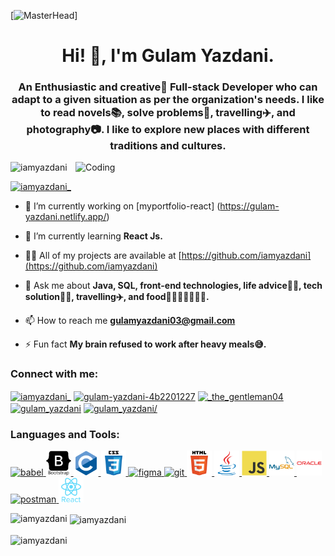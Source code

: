 [![MasterHead](https://user-images.githubusercontent.com/74038190/238353480-219bcc70-f5dc-466b-9a60-29653d8e8433.gif)]
<h1 align="center">Hi! 👋, I'm Gulam Yazdani.</h1>
<h3 align="center">An Enthusiastic and creative🤩 Full-stack Developer who can adapt to a given situation as per the organization's needs. I like to read novels📚, solve problems🧐, travelling✈️, and photography📷. I like to explore new places with different traditions and cultures.</h3>

<img align="right" alt="Coding" width="400" src="https://cdn.dribbble.com/users/1162077/screenshots/3848914/programmer.gif">

<p align="left"> <img src="https://komarev.com/ghpvc/?username=iamyazdani&label=Profile%20views&color=0e75b6&style=flat" alt="iamyazdani" /> </p>

<p align="left"> <a href="https://twitter.com/iamyazdani_" target="blank"><img src="https://img.shields.io/twitter/follow/iamyazdani_?logo=twitter&style=for-the-badge" alt="iamyazdani_" /></a> </p>

- 🔭 I’m currently working on [myportfolio-react] (https://gulam-yazdani.netlify.app/)

- 🌱 I’m currently learning **React Js.**

- 👨‍💻 All of my projects are available at [https://github.com/iamyazdani](https://github.com/iamyazdani)

- 💬 Ask me about **Java, SQL, front-end technologies, life advice🤣🤣, tech solution👩‍💻, travelling✈️, and food🍎🥝🍗🌭🍔🍟🍕.**

- 📫 How to reach me **gulamyazdani03@gmail.com**

- ⚡ Fun fact **My brain refused to work after heavy meals😅.**

<h3 align="left">Connect with me:</h3>
<p align="left">
<a href="https://twitter.com/iamyazdani_" target="blank"><img align="center" src="https://raw.githubusercontent.com/rahuldkjain/github-profile-readme-generator/master/src/images/icons/Social/twitter.svg" alt="iamyazdani_" height="30" width="40" /></a>
<a href="https://linkedin.com/in/gulam-yazdani-4b2201227" target="blank"><img align="center" src="https://raw.githubusercontent.com/rahuldkjain/github-profile-readme-generator/master/src/images/icons/Social/linked-in-alt.svg" alt="gulam-yazdani-4b2201227" height="30" width="40" /></a>
<a href="https://instagram.com/_the_gentleman04" target="blank"><img align="center" src="https://raw.githubusercontent.com/rahuldkjain/github-profile-readme-generator/master/src/images/icons/Social/instagram.svg" alt="_the_gentleman04" height="30" width="40" /></a>
<a href="https://www.hackerrank.com/gulam_yazdani" target="blank"><img align="center" src="https://raw.githubusercontent.com/rahuldkjain/github-profile-readme-generator/master/src/images/icons/Social/hackerrank.svg" alt="gulam_yazdani" height="30" width="40" /></a>
<a href="https://www.leetcode.com/gulam_yazdani/" target="blank"><img align="center" src="https://raw.githubusercontent.com/rahuldkjain/github-profile-readme-generator/master/src/images/icons/Social/leet-code.svg" alt="gulam_yazdani/" height="30" width="40" /></a>
</p>

<h3 align="left">Languages and Tools:</h3>
<p align="left"> <a href="https://babeljs.io/" target="_blank" rel="noreferrer"> <img src="https://www.vectorlogo.zone/logos/babeljs/babeljs-icon.svg" alt="babel" width="40" height="40"/> </a> <a href="https://getbootstrap.com" target="_blank" rel="noreferrer"> <img src="https://raw.githubusercontent.com/devicons/devicon/master/icons/bootstrap/bootstrap-plain-wordmark.svg" alt="bootstrap" width="40" height="40"/> </a> <a href="https://www.cprogramming.com/" target="_blank" rel="noreferrer"> <img src="https://raw.githubusercontent.com/devicons/devicon/master/icons/c/c-original.svg" alt="c" width="40" height="40"/> </a> <a href="https://www.w3schools.com/css/" target="_blank" rel="noreferrer"> <img src="https://raw.githubusercontent.com/devicons/devicon/master/icons/css3/css3-original-wordmark.svg" alt="css3" width="40" height="40"/> </a> <a href="https://www.figma.com/" target="_blank" rel="noreferrer"> <img src="https://www.vectorlogo.zone/logos/figma/figma-icon.svg" alt="figma" width="40" height="40"/> </a> <a href="https://git-scm.com/" target="_blank" rel="noreferrer"> <img src="https://www.vectorlogo.zone/logos/git-scm/git-scm-icon.svg" alt="git" width="40" height="40"/> </a> <a href="https://www.w3.org/html/" target="_blank" rel="noreferrer"> <img src="https://raw.githubusercontent.com/devicons/devicon/master/icons/html5/html5-original-wordmark.svg" alt="html5" width="40" height="40"/> </a> <a href="https://www.java.com" target="_blank" rel="noreferrer"> <img src="https://raw.githubusercontent.com/devicons/devicon/master/icons/java/java-original.svg" alt="java" width="40" height="40"/> </a> <a href="https://developer.mozilla.org/en-US/docs/Web/JavaScript" target="_blank" rel="noreferrer"> <img src="https://raw.githubusercontent.com/devicons/devicon/master/icons/javascript/javascript-original.svg" alt="javascript" width="40" height="40"/> </a> <a href="https://www.mysql.com/" target="_blank" rel="noreferrer"> <img src="https://raw.githubusercontent.com/devicons/devicon/master/icons/mysql/mysql-original-wordmark.svg" alt="mysql" width="40" height="40"/> </a> <a href="https://www.oracle.com/" target="_blank" rel="noreferrer"> <img src="https://raw.githubusercontent.com/devicons/devicon/master/icons/oracle/oracle-original.svg" alt="oracle" width="40" height="40"/> </a> <a href="https://postman.com" target="_blank" rel="noreferrer"> <img src="https://www.vectorlogo.zone/logos/getpostman/getpostman-icon.svg" alt="postman" width="40" height="40"/> </a> <a href="https://reactjs.org/" target="_blank" rel="noreferrer"> <img src="https://raw.githubusercontent.com/devicons/devicon/master/icons/react/react-original-wordmark.svg" alt="react" width="40" height="40"/> </a> </p>

<p><img align="left" src="https://github-readme-stats.vercel.app/api/top-langs?username=iamyazdani&show_icons=true&locale=en&layout=compact" alt="iamyazdani" /></p>

<p>&nbsp;<img align="center" src="https://github-readme-stats.vercel.app/api?username=iamyazdani&show_icons=true&locale=en" alt="iamyazdani" /></p>

<p><img align="center" src="https://github-readme-streak-stats.herokuapp.com/?user=iamyazdani&" alt="iamyazdani" /></p>
